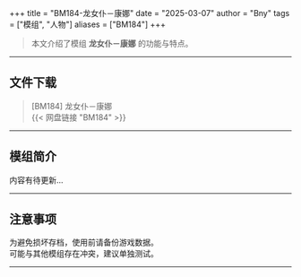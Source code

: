+++
title = "BM184-龙女仆－康娜"
date = "2025-03-07"
author = "Bny"
tags = ["模组", "人物"]
aliases = ["BM184"]
+++

> 本文介绍了模组 **龙女仆－康娜** 的功能与特点。

---

## 文件下载

> [BM184] 龙女仆－康娜  
{{< 网盘链接 "BM184" >}}  

---

## 模组简介

>  
内容有待更新...  

---

## 注意事项

>  
为避免损坏存档，使用前请备份游戏数据。  
可能与其他模组存在冲突，建议单独测试。  

---

